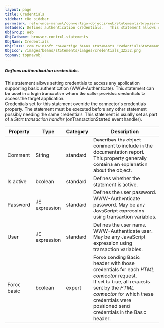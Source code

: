 ```yaml
---
layout: page
title: Credentials
sidebar: c8o_sidebar
permalink: reference-manual/convertigo-objects/web/statements/browser-control-statements/credentials/
metadesc: Defines authentication credentials.   This statement allows setting credentials to access any application supporting basic authentication (<span class
ObjGroup: Web
ObjCatName: browser-control-statements
ObjName: Credentials
ObjClass: com.twinsoft.convertigo.beans.statements.CredentialsStatement
ObjIcon: /images/beans/statements/images/credentials_32x32.png
topnav: topnavobj
---
```

##### Defines authentication credentials. 

This statement allows setting credentials to access any application supporting basic authentication (<span class="computer">WWW-Authenticate</span>). This statement can be used in a <span class="computer">login</span> transaction where the caller provides credentials to access the target application.<br/>Credentials set for this statement override the connector's credentials property. The statement must be executed before any other statement possibly needing the same credentials. This statement is usually set as part of a <i>Start transaction handler</i> (<span class="computer">onTransactionStarted</span> event handler).

Property | Type | Category | Description
--- | --- | --- | ---
Comment | String | standard | Describes the object comment to include in the documentation report.<br/>This property generally contains an explanation about the object.
Is active | boolean | standard | Defines whether the statement is active.
Password | JS expression | standard | Defines the user password.<br/><span class="computer">WWW-Authenticate</span> password. May be any JavaScript expression using transaction variables.
User | JS expression | standard | Defines the user name.<br/><span class="computer">WWW-Authenticate</span> user. May be any JavaScript expression using transaction variables.
Force basic | boolean | expert | Force sending <span class="computer">Basic</span> header with those credentials for each <i>HTML connector</i> request.<br/>If set to <span class="computer">true</span>, all requests sent by the <i>HTML connector</i> for which these credentials were positioned send credentials in the <span class="computer">Basic</span> header.

